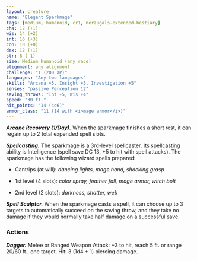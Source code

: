 ```yaml
---
layout: creature
name: "Elegant Sparkmage"
tags: [medium, humanoid, cr1, nerzugals-extended-bestiary]
cha: 12 (+1)
wis: 14 (+2)
int: 16 (+3)
con: 10 (+0)
dex: 12 (+1)
str: 8 (-1)
size: Medium humanoid (any race)
alignment: any alignment
challenge: "1 (200 XP)"
languages: "Any two languages"
skills: "Arcana +5, Insight +5, Investigation +5"
senses: "passive Perception 12"
saving_throws: "Int +5, Wis +4"
speed: "30 ft."
hit_points: "14 (4d6)"
armor_class: "11 (14 with <i>mage armor</i>)"
---
```


***Arcane Recovery (1/Day).*** When the sparkmage
finishes a short rest, it can regain up to 2 total
expended spell slots.

***Spellcasting.*** The sparkmage is a 3rd-level
spellcaster. Its spellcasting ability is Intelligence
(spell save DC 13, +5 to hit with spell attacks). The
sparkmage has the following wizard spells
prepared:

* Cantrips (at will): <i>dancing lights, mage hand, shocking grasp</i>

* 1st level (4 slots): <i>color spray, feather fall, mage armor, witch bolt</i>

* 2nd level (2 slots): <i>darkness, shatter, web</i>

***Spell Sculptor.*** When the sparkmage casts a spell, it
can choose up to 3 targets to automatically
succeed on the saving throw, and they take no
damage if they would normally take half damage on
a successful save.

### Actions

***Dagger.*** Melee or Ranged Weapon Attack: +3 to hit,
reach 5 ft. or range 20/60 ft., one target. Hit: 3
(1d4 + 1) piercing damage.
